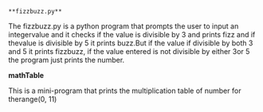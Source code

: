 
    **fizzbuzz.py**

The fizzbuzz.py is a python program that prompts the user to input an integervalue and it checks if the value is divisible by 3 and prints fizz and if thevalue is divisible by 5 it prints buzz.But if the value if divisible by both 3 and 5 it prints fizzbuzz, if the value entered is not divisible by either 3or 5 the program just prints the number.

**mathTable**

This is a mini-program that prints the multiplication table of number for therange(0, 11)
